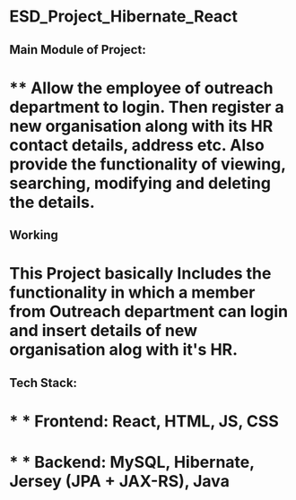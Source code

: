# ESD_Project_Hibernate_React
## Main Module of Project: 
# ** Allow the employee of outreach department to login. Then register a new organisation along with its HR contact details, address etc. Also provide the functionality of viewing, searching, modifying and deleting the details.

## Working
# This Project basically Includes the functionality in which a member from Outreach department can login and insert details of new organisation alog with it's HR.

## Tech Stack:

# * * Frontend: React, HTML, JS, CSS

# * * Backend: MySQL, Hibernate, Jersey (JPA + JAX-RS), Java

